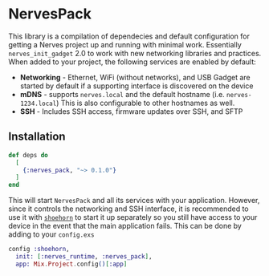 # NervesPack

This library is a compilation of dependecies and default configuration
for getting a Nerves project up and running with minimal work. 
Essentially `nerves_init_gadget` 2.0 to work with new networking
libraries and practices. When added to your project, the following 
services are enabled by default:

* **Networking** - Ethernet, WiFi (without networks), and USB Gadget are
started by default if a supporting interface is discovered on the device
* **mDNS** - supports `nerves.local` and the default hostname (i.e. `nerves-1234.local`)
This is also configurable to other hostnames as well.
* **SSH** - Includes SSH access, firmware updates over SSH, and SFTP

## Installation

```elixir
def deps do
  [
    {:nerves_pack, "~> 0.1.0"}
  ]
end
```

This will start `NervesPack` and all its services with your application.
However, since it controls the networking and SSH interface, it is 
recommended to use it with [`shoehorn`](https://github.com/nerves-project/shoehorn)
to start it up separately so you still have access to your device in the event that the main application fails. This can be done by adding to your
`config.exs`

```elixir
config :shoehorn,
  init: [:nerves_runtime, :nerves_pack],
  app: Mix.Project.config()[:app]
```

